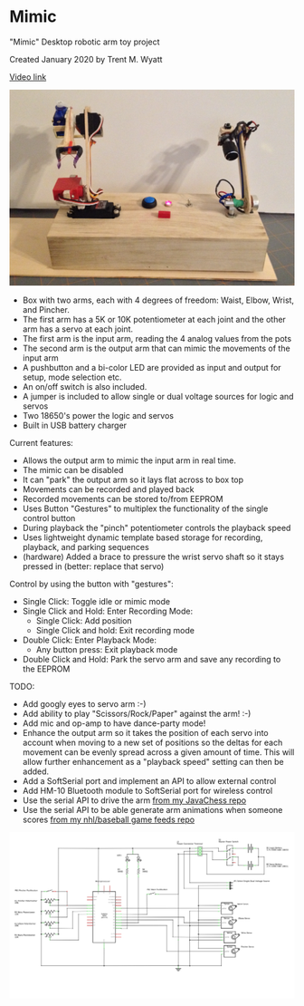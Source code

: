 # Mimic

"Mimic" Desktop robotic arm toy project

Created January 2020 by Trent M. Wyatt

[Video link](https://www.youtube.com/watch?v=EOwqZuc2aEc)

![](Mimic.png)

+ Box with two arms, each with 4 degrees of freedom: Waist, Elbow, Wrist, and Pincher.
+ The first arm has a 5K or 10K potentiometer at each joint and the other arm has a servo at each joint.
+ The first arm is the input arm, reading the 4 analog values from the pots
+ The second arm is the output arm that can mimic the movements of the input arm
+ A pushbutton and a bi-color LED are provided as input and output for setup, mode selection etc.
+ An on/off switch is also included.
+ A jumper is included to allow single or dual voltage sources for logic and servos
+ Two 18650's power the logic and servos
+ Built in USB battery charger

Current features:
 + Allows the output arm to mimic the input arm in real time.
 + The mimic can be disabled
 + It can "park" the output arm so it lays flat across to box top
 + Movements can be recorded and played back
 + Recorded movements can be stored to/from EEPROM
 + Uses Button "Gestures" to multiplex the functionality of the single control button
 + During playback the "pinch" potentiometer controls the playback speed
 + Uses lightweight dynamic template based storage for recording, playback, and parking sequences
 + (hardware) Added a brace to pressure the wrist servo shaft so it stays
     pressed in (better: replace that servo)

Control by using the button with "gestures":
  + Single Click:                Toggle idle or mimic mode
  + Single Click and Hold:       Enter Recording Mode:
    + Single Click:              Add position
    + Single Click and hold:     Exit recording mode
  + Double Click:                Enter Playback Mode:
    + Any button press:          Exit playback mode
  + Double Click and Hold:       Park the servo arm and save any recording to the EEPROM

TODO:
 + Add googly eyes to servo arm :-)
 + Add ability to play "Scissors/Rock/Paper" against the arm! :-)
 + Add mic and op-amp to have dance-party mode!
 + Enhance the output arm so it takes the position of each servo into account
     when moving to a new set of positions so the deltas for each movement
     can be evenly spread across a given amount of time. This will allow
     further enhancement as a "playback speed" setting can then be added.
 + Add a SoftSerial port and implement an API to allow external control
 + Add HM-10 Bluetooth module to SoftSerial port for wireless control
 + Use the serial API to drive the arm [from my JavaChess repo](https://github.com/ripred/JavaChess)
 + Use the serial API to be able generate arm animations when someone scores [from my nhl/baseball game feeds repo](https://github.com/ripred/sportslist)

![](MimicSchematic.png)

